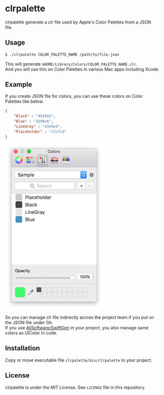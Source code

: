 # clrpalette
clrpalette generate a clr file used by Apple's Color Palettes from a JSON file.  

## Usage
```bash
$ ./clrpalette COLOR_PALETTE_NAME /path/to/file.json
```

This will generate `$HOME/Library/Colors/COLOR_PALETTE_NAME.clr`.  
And you will use this on Color Palettes in various Mac apps including Xcode.  

## Example
If you create JSON file for colors, you can use these colors on Color Palettes like below.  

```json
{
    "Black" : "454545",
    "Blue" : "4290c6",
    "LineGray" : "e3e5e4",
    "Placeholder" : "c7c7cd"
}
```

<img src="https://github.com/kitoko552/clrpalette/blob/master/Resources/color_palette.png" width="320">

So you can manage clr file indirectly across the project team if you put on the JSON file under Git.  
If you use [AliSoftware/SwiftGen](https://github.com/AliSoftware/SwiftGen) in your project, you also manage same colors as UIColor in code.  

## Installation
Copy or move executable file `clrpalette/bin/clrpalette` to your project.  

## License
clrpalette is under the MIT License. See `LICENSE` file in this repository.
